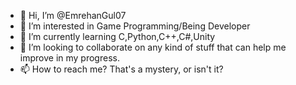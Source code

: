 - 👋 Hi, I’m @EmrehanGul07
- 👀 I’m interested in Game Programming/Being Developer
- 🌱 I’m currently learning C,Python,C++,C#,Unity
- 💞️ I’m looking to collaborate on any kind of stuff that can help me improve in my progress.
- 📫 How to reach me? That's a mystery, or isn't it?

